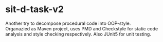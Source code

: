 # sit-d-task-v2
Another try to decompose procedural code into OOP-style.  
Organazied as Maven project, uses PMD and Checkstyle for static code analysis and style checking respectively.
Also JUnit5 for unit testing. 